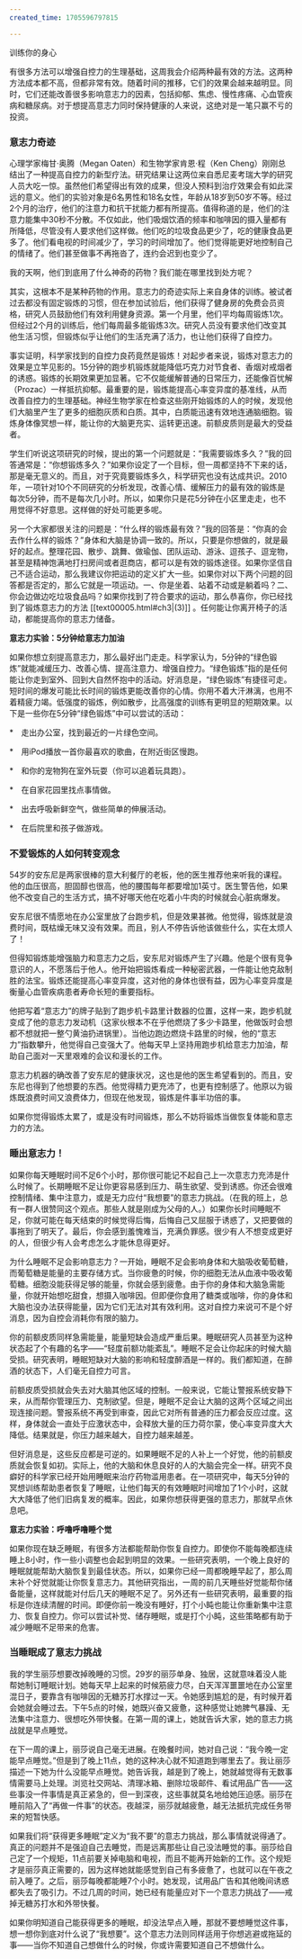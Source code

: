 ```yaml
---
created_time: 1705596797815

---
```

训练你的身心

有很多方法可以增强自控力的生理基础，这周我会介绍两种最有效的方法。这两种方法成本都不高，但都非常有效。随着时间的推移，它们的效果会越来越明显。同时，它们还能改善很多影响意志力的因素，包括抑郁、焦虑、慢性疼痛、心血管疾病和糖尿病。对于想提高意志力同时保持健康的人来说，这绝对是一笔只赢不亏的投资。

### 意志力奇迹

心理学家梅甘·奥腾（Megan Oaten）和生物学家肯恩·程（Ken Cheng）刚刚总结出了一种提高自控力的新型疗法。研究结果让这两位来自悉尼麦考瑞大学的研究人员大吃一惊。虽然他们希望得出有效的成果，但没人预料到治疗效果会有如此深远的意义。他们的实验对象是6名男性和18名女性，年龄从18岁到50岁不等。经过2个月的治疗，他们的注意力和抗干扰能力都有所提高。值得称道的是，他们的注意力能集中30秒不分散。不仅如此，他们吸烟饮酒的频率和咖啡因的摄入量都有所降低，尽管没有人要求他们这样做。他们吃的垃圾食品更少了，吃的健康食品更多了。他们看电视的时间减少了，学习的时间增加了。他们觉得能更好地控制自己的情绪了。他们甚至做事不再拖沓了，连约会迟到也变少了。

我的天啊，他们到底用了什么神奇的药物？我们能在哪里找到处方呢？

其实，这根本不是某种药物的作用。意志力的奇迹实际上来自身体的训练。被试者过去都没有固定锻炼的习惯，但在参加试验后，他们获得了健身房的免费会员资格，研究人员鼓励他们有效利用健身资源。第一个月里，他们平均每周锻炼1次。但经过2个月的训练后，他们每周最多能锻炼3次。研究人员没有要求他们改变其他生活习惯，但锻炼似乎让他们的生活充满了活力，也让他们获得了自控力。

事实证明，科学家找到的自控力良药竟然是锻炼！对起步者来说，锻炼对意志力的效果是立竿见影的。15分钟的跑步机锻炼就能降低巧克力对节食者、香烟对戒烟者的诱惑。锻炼的长期效果更加显著。它不仅能缓解普通的日常压力，还能像百忧解（Prozac）一样抵抗抑郁。最重要的是，锻炼能提高心率变异度的基准线，从而改善自控力的生理基础。神经生物学家在检查这些刚开始锻炼的人的时候，发现他们大脑里产生了更多的细胞灰质和白质。其中，白质能迅速有效地连通脑细胞。锻炼身体像冥想一样，能让你的大脑更充实、运转更迅速。前额皮质则是最大的受益者。

学生们听说这项研究的时候，提出的第一个问题就是：“我需要锻炼多久？”我的回答通常是：“你想锻炼多久？”如果你设定了一个目标，但一周都坚持不下来的话，那是毫无意义的。而且，对于究竟要锻炼多久，科学研究也没有达成共识。2010年，一项针对10个不同研究的分析发现，改善心情、缓解压力的最有效的锻炼是每次5分钟，而不是每次几小时。所以，如果你只是花5分钟在小区里走走，也不用觉得不好意思。这样做的好处可能更多呢。

另一个大家都很关注的问题是：“什么样的锻炼最有效？”我的回答是：“你真的会去作什么样的锻炼？”身体和大脑是协调一致的。所以，只要是你想做的，就是最好的起点。整理花园、散步、跳舞、做瑜伽、团队运动、游泳、逗孩子、逗宠物，甚至是精神饱满地打扫房间或者逛商店，都可以是有效的锻炼途径。如果你坚信自己不适合运动，那么我建议你把运动的定义扩大一些。如果你对以下两个问题的回答都是否定的，那么它就是一项运动。一、你是坐着、站着不动或是躺着吗？二、你会边做边吃垃圾食品吗？如果你找到了符合要求的运动，那么恭喜你，你已经找到了锻炼意志力的方法 [[text00005.html#ch3\|(3)]] 。任何能让你离开椅子的活动，都能提高你的意志力储备。

**意志力实验：5分钟给意志力加油**

如果你想立刻提高意志力，那么最好出门走走。科学家认为，5分钟的“绿色锻炼”就能减缓压力、改善心情、提高注意力、增强自控力。“绿色锻炼”指的是任何能让你走到室外、回到大自然怀抱中的活动。好消息是，“绿色锻炼”有捷径可走。短时间的爆发可能比长时间的锻炼更能改善你的心情。你用不着大汗淋漓，也用不着精疲力竭。低强度的锻炼，例如散步，比高强度的训练有更明显的短期效果。以下是一些你在5分钟“绿色锻炼”中可以尝试的活动：

*　走出办公室，找到最近的一片绿色空间。

*　用iPod播放一首你最喜欢的歌曲，在附近街区慢跑。

*　和你的宠物狗在室外玩耍（你可以追着玩具跑）。

*　在自家花园里找点事情做。

*　出去呼吸新鲜空气，做些简单的伸展活动。

*　在后院里和孩子做游戏。

### 不爱锻炼的人如何转变观念

54岁的安东尼是两家很棒的意大利餐厅的老板，他的医生推荐他来听我的课程。他的血压很高，胆固醇也很高，他的腰围每年都要增加1英寸。医生警告他，如果他不改变自己的生活方式，搞不好哪天他在吃着小牛肉的时候就会心脏病爆发。

安东尼很不情愿地在办公室里放了台跑步机，但是效果甚微。他觉得，锻炼就是浪费时间，既枯燥无味又没有效果。而且，别人不停告诉他该做些什么，实在太烦人了！

但得知锻炼能增强脑力和意志力之后，安东尼对锻炼产生了兴趣。他是个很有竞争意识的人，不愿落后于他人。他开始把锻炼看成一种秘密武器，一件能让他克敌制胜的法宝。锻炼还能提高心率变异度，这对他的身体也很有益，因为心率变异度是衡量心血管疾病患者寿命长短的重要指标。

他把写着“意志力”的牌子贴到了跑步机卡路里计数器的位置，这样一来，跑步机就变成了他的意志力发动机（这家伙根本不在乎他燃烧了多少卡路里，他做饭时会想都不想就把一整勺黄油扔进锅里）。当他边跑边燃烧卡路里的时候，他的“意志力”指数攀升，他觉得自己变强大了。他每天早上坚持用跑步机给意志力加油，帮助自己面对一天里艰难的会议和漫长的工作。

意志力机器的确改善了安东尼的健康状况，这也是他的医生希望看到的。而且，安东尼也得到了他想要的东西。他觉得精力更充沛了，也更有控制感了。他原以为锻炼既浪费时间又浪费体力，但现在他发现，锻炼是件事半功倍的事。

如果你觉得锻炼太累了，或是没有时间锻炼，那么不妨将锻炼当做恢复体能和意志力的方法。

### 睡出意志力！

如果你每天睡眠时间不足6个小时，那你很可能记不起自己上一次意志力充沛是什么时候了。长期睡眠不足让你更容易感到压力、萌生欲望、受到诱惑。你还会很难控制情绪、集中注意力，或是无力应付“我想要”的意志力挑战。（在我的班上，总有一群人很赞同这个观点。那些人就是刚成为父母的人。）如果你长时间睡眠不足，你就可能在每天结束的时候觉得后悔，后悔自己又屈服于诱惑了，又把要做的事拖到了明天了。最后，你会感到羞愧难当，充满负罪感。很少有人不想变成更好的人，但很少有人会考虑怎么才能休息得更好。

为什么睡眠不足会影响意志力？一开始，睡眠不足会影响身体和大脑吸收葡萄糖，而葡萄糖是能量的主要存储方式。当你疲惫的时候，你的细胞无法从血液中吸收葡萄糖。细胞没能获得足够的能量，你就会感到疲惫。由于你的身体和大脑急需能量，你就开始想吃甜食，想摄入咖啡因。但即便你食用了糖类或咖啡，你的身体和大脑也没办法获得能量，因为它们无法对其有效利用。这对自控力来说可不是个好消息，因为自控会消耗你有限的脑力。

你的前额皮质同样急需能量，能量短缺会造成严重后果。睡眠研究人员甚至为这种状态起了个有趣的名字——“轻度前额功能紊乱”。睡眠不足会让你起床的时候大脑受损。研究表明，睡眠短缺对大脑的影响和轻度醉酒是一样的。我们都知道，在醉酒的状态下，人们毫无自控力可言。

前额皮质受损就会失去对大脑其他区域的控制。一般来说，它能让警报系统安静下来，从而帮你管理压力、克制欲望。但是，睡眠不足会让大脑的这两个区域之间出现连接问题。警报系统不再受到审查，因此它对所有普通的压力都会反应过度。这样，身体就会一直处于应激状态中，会释放大量的压力荷尔蒙，使心率变异度大大降低。结果就是，你压力越来越大，自控力越来越差。

但好消息是，这些反应都是可逆的。如果睡眠不足的人补上一个好觉，他的前额皮质就会恢复如初。实际上，他的大脑和休息良好的人的大脑会完全一样。研究不良癖好的科学家已经开始用睡眠来治疗药物滥用患者。在一项研究中，每天5分钟的冥想训练帮助患者恢复了睡眠，让他们每天的有效睡眠时间增加了1个小时，这就大大降低了他们旧病复发的概率。因此，如果你想获得更强的意志力，那就早点休息吧。

**意志力实验：呼噜呼噜睡个觉**

如果你现在缺乏睡眠，有很多方法都能帮助你恢复自控力。即使你不能每晚都连续睡上8小时，作一些小调整也会起到明显的效果。一些研究表明，一个晚上良好的睡眠就能帮助大脑恢复到最佳状态。所以，如果你已经一周都晚睡早起了，那么周末补个好觉就能让你恢复意志力。其他研究指出，一周的前几天睡些好觉能帮你储备能量，这样就能对付后几天的睡眠不足了。另外还有一些研究表明，最重要的指标是你连续清醒的时间。即便你前一晚没有睡好，打个小盹也能让你重新集中注意力、恢复自控力。你可以尝试补觉、储存睡眠，或是打个小盹，这些策略都有助于减少睡眠不足带来的危害。

### 当睡眠成了意志力挑战

我的学生丽莎想要改掉晚睡的习惯。29岁的丽莎单身、独居，这就意味着没人能帮她制订睡眠计划。她每天早上起来的时候筋疲力尽，白天浑浑噩噩地在办公室里混日子，要靠含有咖啡因的无糖苏打水撑过一天。令她感到尴尬的是，有时候开着会她就会睡过去。下午5点的时候，她既兴奋又疲惫，这种感觉让她脾气暴躁、无法集中注意力、很想吃外带快餐。在第一周的课上，她就告诉大家，她的意志力挑战就是早点睡觉。

在下一周的课上，丽莎说自己毫无进展。在晚餐时间，她对自己说：“我今晚一定能早点睡觉。”但是到了晚上11点，她的这种决心就不知道跑到哪里去了。我让丽莎描述一下她为什么没能早点睡觉。她告诉我，越是到了晚上，她就越觉得有无数事情需要马上处理。浏览社交网站、清理冰箱、删除垃圾邮件、看试用品广告——这些事没一件事情是真正紧急的，但一到深夜，这些事就莫名地给她压迫感。丽莎在睡前陷入了“再做一件事”的状态。夜越深，丽莎就越疲惫，越无法抵抗完成任务带来的短暂快感。

如果我们将“获得更多睡眠”定义为“我不要”的意志力挑战，那么事情就说得通了。真正的问题并不是强迫自己去睡觉，而是远离那些让自己没法睡觉的事。丽莎给自己定了一个规矩，11点前要关掉电脑和电视，而且不能再开始新的工作。这个规矩才是丽莎真正需要的，因为这样她就能感觉到自己有多疲惫了，也就可以在午夜之前入睡了。之后，丽莎每晚都能睡7个小时。她发现，试用品广告和其他晚间诱惑都失去了吸引力。不过几周的时间，她已经有能量应对下一个意志力挑战了——戒掉无糖苏打水和外带快餐。

如果你明知道自己能获得更多的睡眠，却没法早点入睡，那就不要想睡觉这件事，想一想你到底对什么说了“我想要”。这个意志力法则同样适用于你想逃避或拖延的事——当你不知道自己想做什么的时候，你或许需要知道自己不想做什么。
